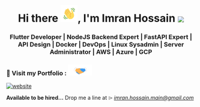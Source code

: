 <h1 align="center">
  Hi there <a href="#"><img src="https://raw.githubusercontent.com/imranhossain001/imranhossain001/main/.github/images/hand_wave.gif" width="45px" height="45px"/></a>, I'm Imran Hossain
  <img align="center" src="https://readme-typing-svg.herokuapp.com?font=Fira+Code&pause=1000&random=false&color=%2338C2FF&size=35&center=true&vCenter=true&height=60&width=900&lines=Flutter+ReactJS+SolidJS+FrontEnd+Expert;NodeJS+NextJS+FastAPI+Django+BackEnd+Expert;RESTApi+GraphQL+API+Development;Java+Dart+JavaScript+Python+Cpp;AppWrite+Strapi+Directus"></img>
</h1>

<h3 align="center">Flutter Developer | NodeJS Backend Expert | FastAPI Expert | API Design | Docker | DevOps | Linux Sysadmin | Server Administrator | AWS | Azure | GCP</h3>

### 🔌 Visit my Portfolio : <a href="#"><img src="https://raw.githubusercontent.com/imranhossain001/imranhossain001/main/.github/images/handshake.gif" height="30px"></a>

[![website](https://img.shields.io/website?label=imranhossain001.github.io&style=for-the-badge&url=https%3A%2F%2Fimranhossain001.github.io)](https://imranhossain001.github.io)



**Available to be hired...** Drop me a line at ⌲  *[imran.hossain.main@gmail.com](mailto:imran.hossain.1096@gmail.com)*

